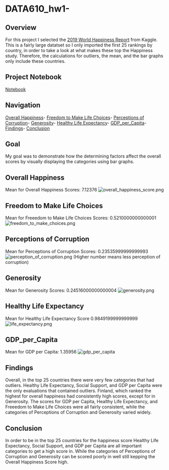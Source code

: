 # DATA610_hw1-

## Overview  
For this project I selected the [2019 World Happiness Report](https://www.kaggle.com/unsdsn/world-happiness) from Kaggle. This is a fairly large datatset so I only imported the first 25 rankings by country, in order to take a look at what makes these top the Happiness study. Therefore, the calculations for outliers, the mean, and the bar graphs only include these countries. 

## Project Notebook
[Notebook](https://github.com/Oliviad27/DATA610_hw1-/blob/master/DATA601_hw1.ipynb)

## Navigation
[Overall Happiness](https://github.com/Oliviad27/DATA610_hw1-#overall-happiness)-
[Freedom to Make Life Choices](https://github.com/Oliviad27/DATA610_hw1-#freedom-to-make-life-choices)-
[Perceptions of Corruption](https://github.com/Oliviad27/DATA610_hw1-#perceptions-of-corruption)-
[Generosity](https://github.com/Oliviad27/DATA610_hw1-#generosity)-
[Healthy Life Expectancy](https://github.com/Oliviad27/DATA610_hw1-#healthy-life-expectancy)-
[GDP_per_Capita](https://github.com/Oliviad27/DATA610_hw1-#gdp_per_capita)-
[Findings](https://github.com/Oliviad27/DATA610_hw1-#findings)-
[Conclusion](https://github.com/Oliviad27/DATA610_hw1-#conclusion)

## Goal
My goal was to demonstrate how the determining factors affect the overall scores by visually displaying the categories using bar graphs. 

## Overall Happiness
Mean for Overall Happiness Scores: 7.12376
![overall_happiness_score.png](https://github.com/Oliviad27/DATA610_hw1-/blob/master/overall_happiness_score.png)

## Freedom to Make Life Choices
Mean for Freeedom to Make Life Choices Scores: 0.5210000000000001
![freedom_to_make_choices.png](https://github.com/Oliviad27/DATA610_hw1-/blob/master/freedom_to_make_choices.png)

## Perceptions of Corruption
Mean for Perceptions of Corruption Scores: 0.23535999999999993
![perception_of_corruption.png](https://github.com/Oliviad27/DATA610_hw1-/blob/master/perception_of_corruption.png)
(Higher number means less perception of corruption)

## Generosity
Mean for Generosity Scores: 0.24516000000000004
![generosity.png](https://github.com/Oliviad27/DATA610_hw1-/blob/master/generosity_score.png)

## Healthy Life Expectancy
Mean for Healthy Life Expectancy Score 0.9849199999999999
![life_expectancy.png](https://github.com/Oliviad27/DATA610_hw1-/blob/master/life_expectancy.png)

## GDP_per_Capita
Mean for GDP per Capita: 1.35956
![gdp_per_capita](https://github.com/Oliviad27/DATA610_hw1-/blob/master/gdp_per_capita.png)

## Findings
Overall, in the top 25 countries there were very few categories that had outliers. Healthy Life Expectancy, Social Support, and GDP per Capita were the only evaluations that contained outliers. Finland, which ranked the highest for overall happiness had consistently high scores, except for in Generosity. The scores for GDP per Capita, Healthy Life Expectancy, and Freeedom to Make Life Choices were all fairly consistent, while the categories of Perceptions of Corruption and Generosity varied widely. 

## Conclusion
In order to be in the top 25 countries for the happiness score Healthy Life Expectancy, Social Support, and GDP per Capita are all important categories to get a high score in. While the categories of Perceptions of Corruption and Generosity can be scored poorly in well still kepping the Overall Happiness Score high.
